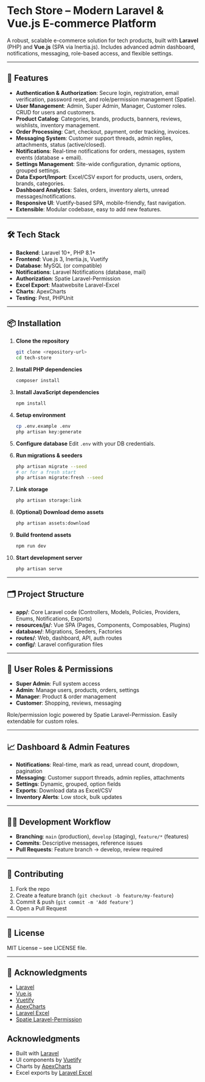 # Tech Store – Modern Laravel & Vue.js E-commerce Platform

A robust, scalable e-commerce solution for tech products, built with **Laravel** (PHP) and **Vue.js** (SPA via Inertia.js). Includes advanced admin dashboard, notifications, messaging, role-based access, and flexible settings.

---

## 🚀 Features

- **Authentication & Authorization**: Secure login, registration, email verification, password reset, and role/permission management (Spatie).
- **User Management**: Admin, Super Admin, Manager, Customer roles. CRUD for users and customers.
- **Product Catalog**: Categories, brands, products, banners, reviews, wishlists, inventory management.
- **Order Processing**: Cart, checkout, payment, order tracking, invoices.
- **Messaging System**: Customer support threads, admin replies, attachments, status (active/closed).
- **Notifications**: Real-time notifications for orders, messages, system events (database + email).
- **Settings Management**: Site-wide configuration, dynamic options, grouped settings.
- **Data Export/Import**: Excel/CSV export for products, users, orders, brands, categories.
- **Dashboard Analytics**: Sales, orders, inventory alerts, unread messages/notifications.
- **Responsive UI**: Vuetify-based SPA, mobile-friendly, fast navigation.
- **Extensible**: Modular codebase, easy to add new features.

---

## 🛠️ Tech Stack

- **Backend**: Laravel 10+, PHP 8.1+
- **Frontend**: Vue.js 3, Inertia.js, Vuetify
- **Database**: MySQL (or compatible)
- **Notifications**: Laravel Notifications (database, mail)
- **Authorization**: Spatie Laravel-Permission
- **Excel Export**: Maatwebsite Laravel-Excel
- **Charts**: ApexCharts
- **Testing**: Pest, PHPUnit

---

## 📦 Installation

1. **Clone the repository**
   ```bash
   git clone <repository-url>
   cd tech-store
   ```

2. **Install PHP dependencies**
   ```bash
   composer install
   ```

3. **Install JavaScript dependencies**
   ```bash
   npm install
   ```

4. **Setup environment**
   ```bash
   cp .env.example .env
   php artisan key:generate
   ```

5. **Configure database**
   Edit `.env` with your DB credentials.

6. **Run migrations & seeders**
   ```bash
   php artisan migrate --seed
   # or for a fresh start
   php artisan migrate:fresh --seed
   ```

7. **Link storage**
   ```bash
   php artisan storage:link
   ```

8. **(Optional) Download demo assets**
   ```bash
   php artisan assets:download
   ```

9. **Build frontend assets**
   ```bash
   npm run dev
   ```

10. **Start development server**
    ```bash
    php artisan serve
    ```

---

## 🗂️ Project Structure

- **app/**: Core Laravel code (Controllers, Models, Policies, Providers, Enums, Notifications, Exports)
- **resources/js/**: Vue SPA (Pages, Components, Composables, Plugins)
- **database/**: Migrations, Seeders, Factories
- **routes/**: Web, dashboard, API, auth routes
- **config/**: Laravel configuration files

---

## 👤 User Roles & Permissions

- **Super Admin**: Full system access
- **Admin**: Manage users, products, orders, settings
- **Manager**: Product & order management
- **Customer**: Shopping, reviews, messaging

Role/permission logic powered by Spatie Laravel-Permission. Easily extendable for custom roles.

---

## 📈 Dashboard & Admin Features

- **Notifications**: Real-time, mark as read, unread count, dropdown, pagination
- **Messaging**: Customer support threads, admin replies, attachments
- **Settings**: Dynamic, grouped, option fields
- **Exports**: Download data as Excel/CSV
- **Inventory Alerts**: Low stock, bulk updates

---

## 🧑‍💻 Development Workflow

- **Branching**: `main` (production), `develop` (staging), `feature/*` (features)
- **Commits**: Descriptive messages, reference issues
- **Pull Requests**: Feature branch → develop, review required

---

## 🤝 Contributing

1. Fork the repo
2. Create a feature branch (`git checkout -b feature/my-feature`)
3. Commit & push (`git commit -m 'Add feature'`)
4. Open a Pull Request

---

## 📄 License

MIT License – see LICENSE file.

---

## 🙏 Acknowledgments

- [Laravel](https://laravel.com/)
- [Vue.js](https://vuejs.org/)
- [Vuetify](https://vuetifyjs.com/)
- [ApexCharts](https://apexcharts.com/)
- [Laravel Excel](https://laravel-excel.com/)
- [Spatie Laravel-Permission](https://spatie.be/docs/laravel-permission/v5/introduction)
## Acknowledgments

- Built with [Laravel](https://laravel.com/)
- UI components by [Vuetify](https://vuetifyjs.com/)
- Charts by [ApexCharts](https://apexcharts.com/)
- Excel exports by [Laravel Excel](https://laravel-excel.com/)
